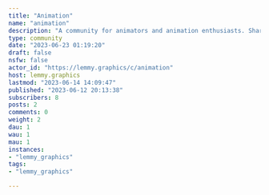 ```yaml
---
title: "Animation" 
name: "animation"
description: "A community for animators and animation enthusiasts. Share your favorite animated clips, talk about your favorite movies, and get feedback on your own animations from fellow artists!"
type: community
date: "2023-06-23 01:19:20"
draft: false
nsfw: false
actor_id: "https://lemmy.graphics/c/animation"
host: lemmy.graphics
lastmod: "2023-06-14 14:09:47"
published: "2023-06-12 20:13:38"
subscribers: 8
posts: 2
comments: 0
weight: 2
dau: 1
wau: 1
mau: 1
instances:
- "lemmy_graphics"
tags: 
- "lemmy_graphics"

---
```

